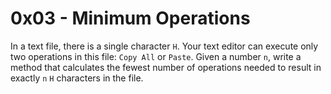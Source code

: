 # 0x03 - Minimum Operations
In a text file, there is a single character `H`. Your text editor can execute only two operations in this file: `Copy All` or `Paste`. Given a number `n`, write a method that calculates the fewest number of operations needed to result in exactly `n` `H` characters in the file.
